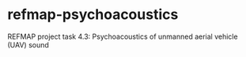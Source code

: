 # refmap-psychoacoustics
REFMAP project task 4.3: Psychoacoustics of unmanned aerial vehicle (UAV) sound
